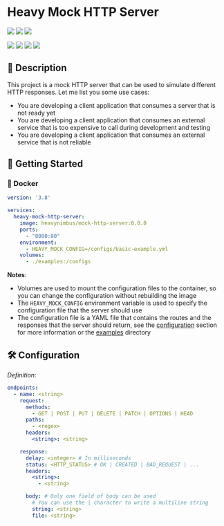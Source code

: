 # Heavy Mock HTTP Server

![](https://img.shields.io/badge/Status-Under%20Development-red)
![](https://img.shields.io/badge/Version-2.0.0-blue)
[![](https://img.shields.io/badge/License-GPL--3.0-blue)](./LICENSE.md)

![](https://img.shields.io/badge/Docker-1D63ED?logo=Docker)
![](https://img.shields.io/badge/SpringBoot-v3.3.0-6DB33F?logo=Spring)
![](https://img.shields.io/badge/Spring-v6.1.6-6DB33F?logo=Spring)
![](https://img.shields.io/badge/Java-v21.0.3-007396?logo=Oracle)

## 📝 Description

This project is a mock HTTP server that can be used to simulate different HTTP responses. Let me list you some use
cases:

* You are developing a client application that consumes a server that is not ready yet
* You are developing a client application that consumes an external service that is too expensive to call during
  development and testing
* You are developing a client application that consumes an external service that is not reliable

## 🚀 Getting Started

### 🐳 Docker

```yaml
version: '3.8'

services:
  heavy-mock-http-server:
    image: heavynimbus/mock-http-server:0.0.0
    ports:
      - "8080:80"
    environment:
      - HEAVY_MOCK_CONFIG=/configs/basic-example.yml
    volumes:
      - ./examples:/configs
```

**Notes**:

* Volumes are used to mount the configuration files to the container, so you can change the configuration without
  rebuilding the image
* The `HEAVY_MOCK_CONFIG` environment variable is used to specify the configuration file that the server should use
* The configuration file is a YAML file that contains the routes and the responses that the server should return,
  see the [configuration](#-configuration) section for more information or the [examples](./examples) directory

## 🛠️ Configuration

*Definition*:
```yaml
endpoints:
  - name: <string>
    request:
      methods:
        - GET | POST | PUT | DELETE | PATCH | OPTIONS | HEAD
      paths:
        - <regex>
      headers:
        <string>: <string>

    response:
      delay: <integer> # In milliseconds
      status: <HTTP_STATUS> # OK | CREATED | BAD_REQUEST | ...
      headers:
        <string>:
          - <string>

      body: # Only one field of body can be used
        # You can use the | character to write a multiline string
        string: <string>
        file: <string>
```